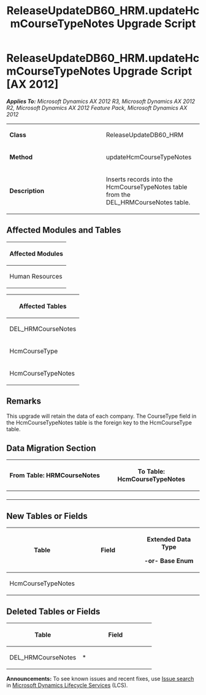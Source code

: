 ﻿---
title: ReleaseUpdateDB60_HRM.updateHcmCourseTypeNotes Upgrade Script
TOCTitle: ReleaseUpdateDB60_HRM.updateHcmCourseTypeNotes Upgrade Script
ms:assetid: 997454bf-2eae-4419-9350-be5066b7fbe3
ms:mtpsurl: https://msdn.microsoft.com/en-us/library/JJ686274(v=AX.60)
ms:contentKeyID: 49709977
ms.date: 05/18/2015
mtps_version: v=AX.60
---

# ReleaseUpdateDB60\_HRM.updateHcmCourseTypeNotes Upgrade Script [AX 2012]


_**Applies To:** Microsoft Dynamics AX 2012 R3, Microsoft Dynamics AX 2012 R2, Microsoft Dynamics AX 2012 Feature Pack, Microsoft Dynamics AX 2012_

<table>
<colgroup>
<col style="width: 50%" />
<col style="width: 50%" />
</colgroup>
<tbody>
<tr class="odd">
<td><p><strong>Class</strong></p></td>
<td><p>ReleaseUpdateDB60_HRM</p></td>
</tr>
<tr class="even">
<td><p><strong>Method</strong></p></td>
<td><p>updateHcmCourseTypeNotes</p></td>
</tr>
<tr class="odd">
<td><p><strong>Description</strong></p></td>
<td><p>Inserts records into the HcmCourseTypeNotes table from the DEL_HRMCourseNotes table.</p></td>
</tr>
</tbody>
</table>


## Affected Modules and Tables

<table>
<colgroup>
<col style="width: 100%" />
</colgroup>
<thead>
<tr class="header">
<th><p>Affected Modules</p></th>
</tr>
</thead>
<tbody>
<tr class="odd">
<td><p>Human Resources</p></td>
</tr>
</tbody>
</table>


<table>
<colgroup>
<col style="width: 100%" />
</colgroup>
<thead>
<tr class="header">
<th><p>Affected Tables</p></th>
</tr>
</thead>
<tbody>
<tr class="odd">
<td><p>DEL_HRMCourseNotes</p></td>
</tr>
<tr class="even">
<td><p>HcmCourseType</p></td>
</tr>
<tr class="odd">
<td><p>HcmCourseTypeNotes</p></td>
</tr>
</tbody>
</table>


## Remarks

This upgrade will retain the data of each company. The CourseType field in the HcmCourseTypeNotes table is the foreign key to the HcmCourseType table.

## Data Migration Section

<table>
<colgroup>
<col style="width: 50%" />
<col style="width: 50%" />
</colgroup>
<thead>
<tr class="header">
<th><p>From Table: HRMCourseNotes</p></th>
<th><p>To Table: HcmCourseTypeNotes</p></th>
</tr>
</thead>
<tbody>
<tr class="odd">
<td><p></p></td>
<td><p></p></td>
</tr>
</tbody>
</table>


## New Tables or Fields

<table>
<colgroup>
<col style="width: 33%" />
<col style="width: 33%" />
<col style="width: 33%" />
</colgroup>
<thead>
<tr class="header">
<th><p>Table</p></th>
<th><p>Field</p></th>
<th><p>Extended Data Type</p>
<p>-or- Base Enum</p></th>
</tr>
</thead>
<tbody>
<tr class="odd">
<td><p>HcmCourseTypeNotes</p></td>
<td><p></p></td>
<td><p></p></td>
</tr>
</tbody>
</table>


## Deleted Tables or Fields

<table>
<colgroup>
<col style="width: 50%" />
<col style="width: 50%" />
</colgroup>
<thead>
<tr class="header">
<th><p>Table</p></th>
<th><p>Field</p></th>
</tr>
</thead>
<tbody>
<tr class="odd">
<td><p>DEL_HRMCourseNotes</p></td>
<td><p>*</p></td>
</tr>
</tbody>
</table>

  
**Announcements:** To see known issues and recent fixes, use [Issue search](http://go.microsoft.com/fwlink/?linkid=389258) in [Microsoft Dynamics Lifecycle Services](http://go.microsoft.com/fwlink/?linkid=306505) (LCS).

